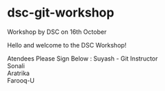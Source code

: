 # dsc-git-workshop
Workshop by DSC on 16th October


Hello and welcome to the DSC Workshop!



Atendees Please Sign Below :
Suyash - Git Instructor    
Sonali  
Aratrika     
Farooq-U